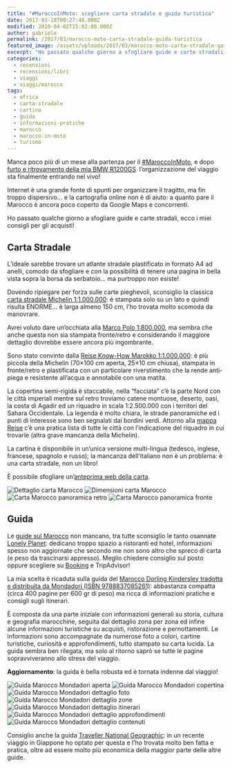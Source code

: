 ```yaml
---
title: "#MaroccoInMoto: scegliere carta stradale e guida turistica"
date: 2017-03-18T00:27:48.000Z
modified: 2019-04-02T15:02:00.000Z
author: gabriele
permalink: /2017/03/marocco-moto-carta-stradale-guida-turistica
featured_image: /assets/uploads/2017/03/marocco-moto-carta-stradale-guida-turistica/galleries/1/1.jpg
excerpt: "Ho passato qualche giorno a sfogliare guide e carte stradali, ecco i miei consigli per gli acquisti!"
categories:
  - recensioni
  - recensioni/libri
  - viaggi
  - viaggi/marocco
tags:
  - africa
  - carta-stradale
  - cartina
  - guida
  - informazioni-pratiche
  - marocco
  - marocco-in-moto
  - turismo
---
```


Manca poco più di un mese alla partenza per il [#MaroccoInMoto](/categorie/viaggi/marocco), e dopo [furto e ritrovamento della mia BMW R1200GS](/2017/03/furto-moto-bmw-r1200gs-ritrovata/)  l’organizzazione del viaggio sta finalmente entrando nel vivo!

Internet è una grande fonte di spunti per organizzare il tragitto, ma fin troppo dispersivo… e la cartografia online non è di aiuto: a quanto pare il Marocco è ancora poco coperto da Google Maps e concorrenti.

Ho passato qualche giorno a sfogliare guide e carte stradali, ecco i miei consigli per gli acquisti!

## Carta Stradale

L’ideale sarebbe trovare un atlante stradale plastificato in formato A4 ad anelli, comodo da sfogliare e con la possibilità di tenere una pagina in bella vista sopra la borsa da serbatoio… ma purtroppo non esiste!

Dovendo ripiegare per forza sulle carte pieghevoli, sconsiglio la classica [carta stradale Michelin 1:1.000.000](http://amzn.to/2nisuZu): è stampata solo su un lato e quindi risulta ENORME… è larga almeno 150 cm, l’ho trovata molto scomoda da manovrare.

Avrei voluto dare un’occhiata alla [Marco Polo 1:800.000](http://amzn.to/2niJqPK), ma sembra che anche questa non sia stampata fronte/retro e considerando il maggiore dettaglio dovrebbe essere ancora più ingombrante.

Sono stato convinto dalla [Reise Know-How Marokko 1:1.000.000](http://amzn.to/2niG7b4): è più piccola della Michelin (70×100 cm aperta, 25×10 cm chiusa), stampata in fronte/retro e plastificata con un particolare riverstimento che la rende anti-piega e resistente all’acqua e annotabile con una matita.

La copertina semi-rigida è staccabile, nella “facciata” c’è la parte Nord con le città imperiali mentre sul retro troviamo catene montuose, deserto, oasi, la costa di Agadir ed un riquadro in scala 1:2.500.000 con i territori del Sahara Occidentale.
La legenda è molto chiara, le strade panoramiche ed i punti di interesse sono ben segnalati dai bordini verdi.
Attorno alla [mappa Reise](http://amzn.to/2niG7b4) c’è una pratica lista di tutte le città con l’indicazione del riquadro in cui trovarle (altra grave mancanza della Michelin).

La cartina è disponibile in un’unica versione multi-lingua (tedesco, inglese, francese, spagnolo e russo); la mancanza dell’italiano non è un problema: è una carta stradale, non un libro!

È possibile sfogliare un’[anteprima web della carta](https://www.blickinsbuch.de/viewer/cm/access.php?Zmxhc2g9MSZ2MzE1Nj01MDAzMzQyMDA5JnY3Mzc2PTk3ODM4MzE3NzMwNjAmdGFyZ2V0X2lkPTMmdjkzNjk9M25QMVZlaUhJTQ==&mxbook=f6ef7bd1adb1e09f2e74f5087a19cc4e).

![Dettaglio carta Marocco](/assets/uploads/2017/03/marocco-moto-carta-stradale-guida-turistica/galleries/0/0.jpg "Dettaglio carta Reise Know How Marokko 1:1.000.000")
![Dimensioni carta Marocco](/assets/uploads/2017/03/marocco-moto-carta-stradale-guida-turistica/galleries/0/1.jpg "Dimensioni Know How Marokko 1:1.000.000")
![Carta Marocco panoramica retro](/assets/uploads/2017/03/marocco-moto-carta-stradale-guida-turistica/galleries/0/2.jpg "Fronte carta stradale Know How Marokko 1:1.000.000")
![Carta Marocco panoramica fronte](/assets/uploads/2017/03/marocco-moto-carta-stradale-guida-turistica/galleries/0/3.jpg "Retro carta stradale Know How Marokko 1:1.000.000")

## Guida

Le [guide sul Marocco](http://amzn.to/2mBmQxk) non mancano, tra tutte sconsiglio le tanto osannate [Lonely Planet](http://amzn.to/2nOheAP): dedicano troppo spazio a ristoranti ed hotel, informazioni spesso non aggiornate che secondo me non sono altro che spreco di carta (e peso da trascinarsi appresso). Meglio chiedere consiglio sul posto oppure scegliere su [Booking](https://www.booking.com/s/beb68c12) e TripAdvisor!

La mia scelta è ricaduta sulla guida del [Marocco Dorling Kindersley tradotta e distribuita da Mondadori (ISBN 9788837085261)](https://amzn.to/3s0OExc): abbastanza compatta (circa 400 pagine per 600 gr di peso) ma ricca di informazioni pratiche e consigli sugli itinerari.

È composta da una parte iniziale con informazioni generali su storia, cultura e geografia marocchine, seguita dal dettaglio zona per zona ed infine alcune informazioni turistiche su acquisti, ristorazione e pernottamenti.
Le informazioni sono accompagnate da numerose foto a colori, cartine turistiche, curiosità e approfondimenti, tutto stampato su carta lucida.
La guida sembra ben rilegata, ma solo al ritorno saprò se tutte le pagine sopravviveranno allo stress del viaggio.

<p class="message warning"><strong>Aggiornamento</strong>: la guida è bella robusta ed è tornata indenne dal viaggio!</p>

![Guida Marocco Mondadori aperta](/assets/uploads/2017/03/marocco-moto-carta-stradale-guida-turistica/galleries/1/0.jpg "Guida Marocco Mondadori aperta")
![Guida Marocco Mondadori copertina](/assets/uploads/2017/03/marocco-moto-carta-stradale-guida-turistica/galleries/1/1.jpg "Guida Marocco Mondadori copertina")
![Guida Marocco Mondadori dettaglio foto](/assets/uploads/2017/03/marocco-moto-carta-stradale-guida-turistica/galleries/1/2.jpg "Guida Marocco Mondadori dettaglio foto")
![Guida Marocco Mondadori dettaglio zone](/assets/uploads/2017/03/marocco-moto-carta-stradale-guida-turistica/galleries/1/3.jpg "Guida Marocco Mondadori dettaglio zone")
![Guida Marocco Mondadori dettaglio itinerari](/assets/uploads/2017/03/marocco-moto-carta-stradale-guida-turistica/galleries/1/4.jpg "Guida Marocco Mondadori dettaglio itinerari")
![Guida Marocco Mondadori dettaglio approfondimenti](/assets/uploads/2017/03/marocco-moto-carta-stradale-guida-turistica/galleries/1/5.jpg "Guida Marocco Mondadori dettaglio approfondimenti")
![Guida Marocco Mondadori dettaglio contenuti](/assets/uploads/2017/03/marocco-moto-carta-stradale-guida-turistica/galleries/1/6.jpg "Guida Marocco Mondadori dettaglio contenuti")

Consiglio anche la guida [Traveller National Geographic](http://amzn.to/2nObbfo): in un recente viaggio in Giappone ho optato per questa e l’ho trovata molto ben fatta e pratica, oltre ad essere molto più economica della maggior parte delle altre guide.
